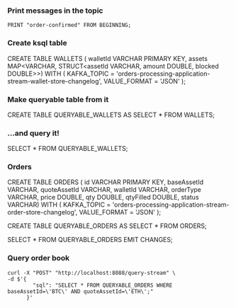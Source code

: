
### Print messages in the topic
`PRINT "order-confirmed" FROM BEGINNING;`

### Create ksql table 

CREATE TABLE WALLETS (
walletId VARCHAR PRIMARY KEY, 
assets MAP<VARCHAR, STRUCT<assetId VARCHAR, amount DOUBLE, blocked DOUBLE>>) 
WITH (
KAFKA_TOPIC = 'orders-processing-application-stream-wallet-store-changelog',
VALUE_FORMAT = 'JSON'
);

### Make queryable table from it

CREATE TABLE QUERYABLE_WALLETS AS SELECT * FROM WALLETS;

### ...and query it!
SELECT * FROM QUERYABLE_WALLETS;


### Orders

CREATE TABLE ORDERS (
id VARCHAR PRIMARY KEY,
baseAssetId VARCHAR,
quoteAssetId VARCHAR,
walletId VARCHAR,
orderType VARCHAR,
price DOUBLE,
qty DOUBLE,
qtyFilled DOUBLE,
status VARCHAR)
WITH (
KAFKA_TOPIC = 'orders-processing-application-stream-order-store-changelog',
VALUE_FORMAT = 'JSON'
);

CREATE TABLE QUERYABLE_ORDERS AS SELECT * FROM ORDERS;

SELECT * FROM QUERYABLE_ORDERS EMIT CHANGES;

### Query order book
```
curl -X "POST" "http://localhost:8088/query-stream" \
-d $'{
        "sql": "SELECT * FROM QUERYABLE_ORDERS WHERE baseAssetId=\'BTC\' AND quoteAssetId=\'ETH\';"
      }'
```